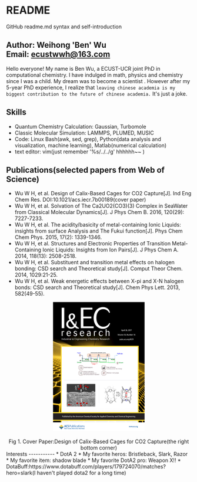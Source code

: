 # README
GitHub readme.md syntax and self-introduction <br>

Author: Weihong 'Ben' Wu <br>
Email: ecustwwh@163.com <br>
-------

Hello everyone! My name is Ben Wu, a ECUST-UCR joint PhD in computational chemistry. I have indulged in math, physics and chemistry since I was a child. My dream was to become a scientist . However after my 5-year PhD experience, I realize that `leaving chinese academia is my biggest contribution to the future of chinese academia.` It's just a joke. 

Skills
------
* Quantum Chemistry Calculation: Gaussian, Turbomole
* Classic Molecular Simulation: LAMMPS, PLUMED, MUSIC
* Code: Linux Bash(awk, sed, grep), Python(data analysis and visualization, machine learning), Matlab(numerical calculation)
* text editor: vim(just remember '%s/../../g' hhhhhh~~ )

Publications(selected papers from Web of Science)
-------
* Wu W H, et al. Design of Calix-Based Cages for CO2 Capture[J]. Ind Eng Chem Res. DOI:10.1021/acs.iecr.7b00189(cover paper)
* Wu W H, et al. Solvation of The Ca2UO2(CO3)(3) Complex in SeaWater from Classical Molecular Dynamics[J]. J Phys Chem B. 2016, 120(29): 7227-7233.
* Wu W H, et al. The acidity/basicity of metal-containing Ionic Liquids: insights from surface Analysis and The Fukui function[J]. Phys Chem Chem Phys. 2015, 17(2): 1339-1346.
* Wu W H, et al. Structures and Electronic Properties of Transition Metal-Containing Ionic Liquids: Insights from Ion Pairs[J]. J Phys Chem A. 2014, 118(13): 2508-2518.
* Wu W H, et al. Substituent and transition metal effects on halogen bonding: CSD search and Theoretical study[J]. Comput Theor Chem. 2014, 1029:21-25.
* Wu W H, et al. Weak energetic effects between X-pi and X-N halogen bonds: CSD search and Theoretical study[J]. Chem Phys Lett. 2013, 582(49-55).
<div align=center><img width="250" height="350" src="https://github.com/probao/README/blob/master/figure/iecr.png"/></div><br>
<div align=center> Fig 1. Cover Paper:Design of Calix-Based Cages for CO2 Capture(the right bottom corner) <br>


<div align=left>
Interests
-----------
* DotA 2 
  * My favorite heros: Bristleback, Slark, Razor
  * My favorite item: shadow blade
  * My favorite DotA2 pro: Weapon X!!
  * DotaBuff:https://www.dotabuff.com/players/179724070/matches?hero=slark(I haven't played dota2 for a long time)


